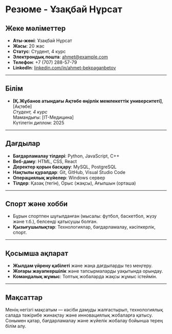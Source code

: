 # 
# Резюме - Ұзақбай Нұрсат

## Жеке мәліметтер
- **Аты-жөні**: Ұзақбай Нұрсат
- **Жасы**: 20 жас
- **Статус**: Студент, 4 курс
- **Электрондық пошта**: [ahmet@example.com](mailto:ahmet@example.com)
- **Телефон**: +7 (707) 288-57-79
- **LinkedIn**: [linkedin.com/in/ahmet-bekpaganbetov](https://linkedin.com/in/ahmet-bekpaganbetov) 

---

## Білім

- **[Қ.Жұбанов атындағы Ақтөбе өңірлік мемлекеттік университеті]**, [Ақтөбе]  
  *Студент, 4 курс*  
  Мамандығы: [IT-Медицина]  
  Күтілетін диплом: 2025

---

## Дағдылар

- **Бағдарламалау тілдері**: Python, JavaScript, C++
- **Веб-даму**: HTML, CSS, React
- **Деректер қорын басқару**: MySQL, PostgreSQL
- **Нақтылы құралдар**: Git, GitHub, Visual Studio Code
- **Операциялық жүйелер**: Windows сервер 
- **Тілдер**: Қазақ (тегін), Орыс (жақсы), Ағылшын (орташа)

---

## Спорт және хобби

- Бұрын спортпен шұғылданған (мысалы: футбол, баскетбол, жүзу және т.б.), белсенді қатысушы болған.
- **Қызығушылықтар**: Технологиялар, бағдарламалау, кәсіпкерлік, спорт.

---

## Қосымша ақпарат

- **Жылдам үйрену қабілеті** және жаңа дағдыларды тез меңгеру.
- **Жоғары жауапкершілік** және тапсырмаларды уақытында орындау.
- **Командалық жұмыс**: Топтық жобаларда жақсы жұмыс істеймін.

---

## Мақсаттар

Менің негізгі мақсатым — кәсіби дамуды жалғастырып, технологиялық салада тәжірибе жинақтау және инновациялық жобаларға қатысу. Сонымен қатар, бағдарламалау және жүйелік жобалау бойынша терең білім алу.
